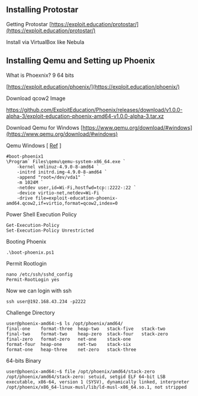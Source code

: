 ## Installing Protostar 

Getting Protostar 
[https://exploit.education/protostar/](https://exploit.education/protostar/)

Install via VirtualBox like Nebula


## Installing Qemu and Setting up Phoenix

What is Phoexnix? 9 64 bits 

[https://exploit.education/phoenix/](https://exploit.education/phoenix/)

Download qcow2 Image

https://github.com/ExploitEducation/Phoenix/releases/download/v1.0.0-alpha-3/exploit-education-phoenix-amd64-v1.0.0-alpha-3.tar.xz

Download Qemu for Windows
[https://www.qemu.org/download/#windows](https://www.qemu.org/download/#windows)

Qemu Windows [ [Ref](https://www.youtube.com/watch?v=1sU_jnjp3rs) ]
```
#boot-phoenix1
\Program` Files\qemu\qemu-system-x86_64.exe `
    -kernel vmlinuz-4.9.0-8-amd64 `
    -initrd initrd.img-4.9.0-8-amd64 `
    -append "root=/dev/vda1" `
    -m 1024M `
    -netdev user,id=Wi-Fi,hostfwd=tcp::2222-:22 `
    -device virtio-net,netdev=Wi-Fi `
    -drive file=exploit-education-phoenix-amd64.qcow2,if=virtio,format=qcow2,index=0
```
Power Shell Execution Policy
```
Get-Execution-Policy
Set-Execution-Policy Unrestricted
```
Booting Phoenix
```
.\boot-phoenix.ps1
```
Permit Rootlogin
```
nano /etc/ssh/sshd_config
Permit-RootLogin yes
```
Now we can login with ssh
```
ssh user@192.168.43.234 -p2222
```
Challenge Directory
```
user@phoenix-amd64:~$ ls /opt/phoenix/amd64/
final-one    format-three  heap-two   stack-five   stack-two
final-two    format-two    heap-zero  stack-four   stack-zero
final-zero   format-zero   net-one    stack-one
format-four  heap-one      net-two    stack-six
format-one   heap-three    net-zero   stack-three
```
64-bits Binary
```
user@phoenix-amd64:~$ file /opt/phoenix/amd64/stack-zero
/opt/phoenix/amd64/stack-zero: setuid, setgid ELF 64-bit LSB executable, x86-64, version 1 (SYSV), dynamically linked, interpreter /opt/phoenix/x86_64-linux-musl/lib/ld-musl-x86_64.so.1, not stripped
```
